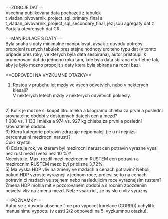 ==ZDROJE DAT==<br />
Vsechna publikovana data pochazeji z tabulek t_vladan_pivovarnik_project_sql_primary_final a t_vladan_pivovarnik_project_sql_secondary_final, jez jsou agregaty dat z Portalu otevrenych dat CR.
<br />

==MANIPULACE S DATY==<br />
Byla snaha s daty minimalne manipulovat, avsak z duvodu potreby propojeni ruznych tabulek pres stejne hodnoty urciteho typu dat (v tomto pripade pres roky, ve kterych byla data sesbirana), autor pristoupil k prumerovani dat do jednoho roku tam, kde byla data sbirana ctvrtletne tak, aby je bylo mozno propojit s daty ktera byla sbirana na rocni bazi.
<br />

==ODPOVEDI NA VYZKUMNE OTAZKY==<br />
1) Rostou v prubehu let mzdy ve vsech odvetvich, nebo v nekterych klesaji?<br />
V nekterych letech mzdy v nekterych odvetvich poklesly.
<br />
2) Kolik je mozne si koupit litru mleka a kilogramu chleba za prvni a posledni srovnatelne obdobi v dostupnych datech cen a mezd?<br />
1 088 vs. 1 133 l mléka a 974 vs. 927 kg chleba za první a poslední srovnatelné období.
<br />
3) Ktera kategorie potravin zdrazuje nejpomaleji (je u ni nejnizsi percentualni mezirocni narust)?<br />
Cukr krystal.
<br />
4) Existuje rok, ve kterem byl mezirocni narust cen potravin vyrazne vyssi nez rust mezd (vetsi nez 10 %)?<br />
Neexistuje. Max. rozdil mezi mezirocnim RUSTEM cen potravin a mezirocnim RUSTEM mezd byl priblizne 3,72%.
<br />
5) Ma vyska HDP vliv na zmeny ve mzdach a cenach potravin? Neboli, pokud HDP vzroste vyrazneji v jednom roce, projevi se to na cenach potravin ci mzdach ve stejnem nebo nasledujicim roce vyraznejsim rustem?<br />
Zmena HDP mohla mit v pozorovanem obdobi a s rocnim zpozdenim nejvetsi vliv na zmenu mezd. Nelze vsak rict, ze by slo o vliv vyrazny.
<br />

==POZNAMKY==<br />
Autor se z duvodu absence f-ce pro vypocet korelace (CORR()) uchylil k manualnimu vypoctu (v casti 2/2 odpovedi na 5. vyzkumnou otazku).
